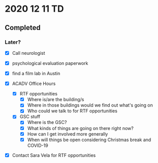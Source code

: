 <!--2020-12-10-TD-->
# 2020 12 11 TD

## Completed
### Later?
- [x] Call neurologist
- [x] psychological evaluation paperwork
- [x] find a film lab in Austin

- [x] ACADV Office Hours
  - [x] RTF opportunities
    - [x] Where is/are the building/s
    - [x] Where in those buildings would we find out what's going on
    - [x] Who could we talk to for RTF opportunities
  - [x] GSC stuff
    - [x] Where is the GSC?
    - [x] What kinds of things are going on there right now?
    - [x] How can I get involved more generally
    - [x] When will things be open considering Christmas break and COVID-19
- [x] Contact Sara Vela for RTF opportunities

<!--
Abbreviation Key
Rtf = RTF
Gsc = GSC
-->
